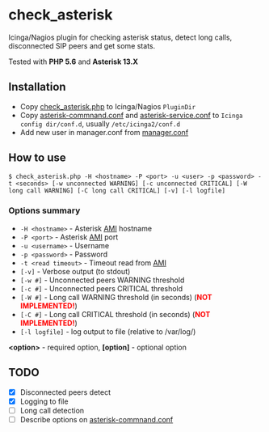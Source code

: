 # check_asterisk

Icinga/Nagios plugin for checking asterisk status, detect long calls, disconnected SIP peers and get some stats.

Tested with **PHP 5.6** and **Asterisk 13.X**

## Installation

- Copy [check_asterisk.php](check_asterisk.php) to Icinga/Nagios `PluginDir`
- Copy [asterisk-commnand.conf](icinga/asterisk-command.conf) and [asterisk-service.conf](icinga/asterisk-service.conf) to `Icinga config dir/conf.d`, usually `/etc/icinga2/conf.d`
- Add new user in manager.conf from [manager.conf](asterisk/manager.conf)

## How to use
```
$ check_asterisk.php -H <hostname> -P <port> -u <user> -p <password> -t <seconds> [-w unconnected WARNING] [-c unconnected CRITICAL] [-W long call WARNING] [-C long call CRITICAL] [-v] [-l logfile]
```

### Options summary
- `-H <hostname>` - Asterisk [AMI](https://wiki.asterisk.org/wiki/pages/viewpage.action?pageId=4817239) hostname
- `-P <port>` - Asterisk [AMI](https://wiki.asterisk.org/wiki/pages/viewpage.action?pageId=4817239) port
- `-u <username>` - Username
- `-p <password>` - Password
- `-t <read timeout>` - Timeout read from [AMI](https://wiki.asterisk.org/wiki/pages/viewpage.action?pageId=4817239)
- `[-v]` - Verbose output (to stdout)
- `[-w #]` - Unconnected peers WARNING threshold
- `[-c #]` - Unconnected peers CRITICAL threshold
- `[-W #]` - Long call WARNING threshold (in seconds) (<span style="color:red">**NOT IMPLEMENTED!**</span>)
- `[-C #]` - Long call CRITICAL threshold (in seconds) (<span style="color:red">**NOT IMPLEMENTED!**</span>)
- `[-l logfile]` - log output to file (relative to /var/log/)

**\<option\>** - required option, **[option]** - optional option

## TODO
- [x] Disconnected peers detect
- [x] Logging to file
- [ ] Long call detection
- [ ] Describe options on [asterisk-commnand.conf](icinga/asterisk-commnand.conf)
